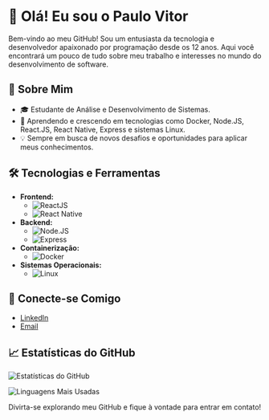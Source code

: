 # 👋 Olá! Eu sou o Paulo Vitor

Bem-vindo ao meu GitHub! Sou um entusiasta da tecnologia e desenvolvedor apaixonado por programação desde os 12 anos. Aqui você encontrará um pouco de tudo sobre meu trabalho e interesses no mundo do desenvolvimento de software.

## 🚀 Sobre Mim

- 🎓 Estudante de Análise e Desenvolvimento de Sistemas.
- 🌱 Aprendendo e crescendo em tecnologias como Docker, Node.JS, React.JS, React Native, Express e sistemas Linux.
- 💡 Sempre em busca de novos desafios e oportunidades para aplicar meus conhecimentos.

## 🛠️ Tecnologias e Ferramentas

- **Frontend:** 
  - ![ReactJS](https://img.shields.io/badge/ReactJS-61DAFB?style=for-the-badge&logo=react&logoColor=white)
  - ![React Native](https://img.shields.io/badge/React_Native-61DAFB?style=for-the-badge&logo=react&logoColor=white)
- **Backend:**
  - ![Node.JS](https://img.shields.io/badge/Node.js-339933?style=for-the-badge&logo=nodedotjs&logoColor=white)
  - ![Express](https://img.shields.io/badge/Express-000000?style=for-the-badge&logo=express&logoColor=white)
- **Containerização:**
  - ![Docker](https://img.shields.io/badge/Docker-2496ED?style=for-the-badge&logo=docker&logoColor=white)
- **Sistemas Operacionais:**
  - ![Linux](https://img.shields.io/badge/Linux-FCC624?style=for-the-badge&logo=linux&logoColor=black)
<!--
## 📂 Repositórios Destacados

### 📝 [Projeto 1: Nome do Projeto](link-para-o-projeto)
Descrição breve do projeto, suas funcionalidades principais e as tecnologias usadas.

### 🌐 [Projeto 2: Nome do Projeto](link-para-o-projeto)
Descrição breve do projeto, suas funcionalidades principais e as tecnologias usadas.
-->
## 🤝 Conecte-se Comigo

- [LinkedIn](https://www.linkedin.com/in/pvtales)
- [Email](mailto:paulomenezes8499@gmail.com)

## 📈 Estatísticas do GitHub

![Estatísticas do GitHub](https://github-readme-stats.vercel.app/api?username=T4l3s&show_icons=true&theme=radical)

![Linguagens Mais Usadas](https://github-readme-stats.vercel.app/api/top-langs/?username=T4l3s&layout=compact&theme=radical)

Divirta-se explorando meu GitHub e fique à vontade para entrar em contato!

